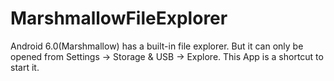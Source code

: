 # MarshmallowFileExplorer

Android 6.0(Marshmallow) has a built-in file explorer. But it can only be opened from Settings -> Storage & USB -> Explore.
This App is a shortcut to start it.
